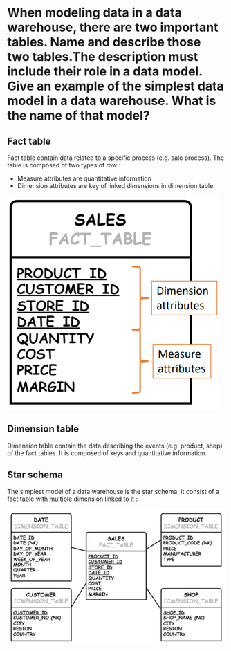 # When modeling data in a data warehouse, there are two important tables. Name and describe those two tables.The description must include their role in a data model. Give an example of the simplest data model in a data warehouse. What is the name of that model?

## Fact table

Fact table contain data related to a specific process (e.g. sale process). The table is composed of two types of row :
- Measure attributes are quantitative information
- Dimension attributes are key of linked dimensions in dimension table

![](attachments/Pasted%20image%2020240530152246.png)

## Dimension table

Dimension table contain the data describing the events (e.g. product, shop) of the fact tables. It is composed of keys and quantitative information.

## Star schema

The simplest model of a data warehouse is the star schema. It consist of a fact table with multiple dimension linked to it :

![](attachments/Pasted%20image%2020240530152547.png)